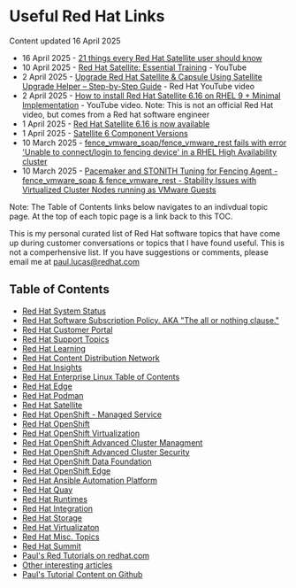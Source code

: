# Useful Red Hat Links
Content updated 16 April 2025
- 16 April 2025 - [21 things every Red Hat Satellite user should know](https://www.redhat.com/en/blog/21-things-every-red-hat-satellite-user-should-know)
- 10 April 2025 - [Red Hat Satellite: Essential Training](https://www.youtube.com/playlist?list=PLbMP1JcGBmSEnmwbVGvtX-URDxmgOYOGd) - YouTube
- 2 April 2025 - [Upgrade Red Hat Satellite & Capsule Using Satellite Upgrade Helper – Step-by-Step Guide](https://www.youtube.com/watch?v=Z0s1ZvKtJSg) - Red Hat YouTube video
- 2 April 2025 - [How to install Red Hat Satellite 6.16 on RHEL 9 + Minimal Implementation](https://www.youtube.com/watch?v=g8i7PTYj74k) - YouTube video.  Note: This is not an official Red Hat video, but comes from a Red hat software engineer
- 1 April 2025 - [Red Hat Satellite 6.16 is now available](https://www.redhat.com/en/blog/red-hat-satellite-616-now-available#:~:text=We%20are%20excited%20to%20announce,Enterprise%20Linux%20(RHEL)%20environments.)
- 1 April 2025 - [Satellite 6 Component Versions](https://access.redhat.com/articles/1343683)
- 10 March 2025 - [fence_vmware_soap/fence_vmware_rest fails with error 'Unable to connect/login to fencing device' in a RHEL High Availability cluster](https://access.redhat.com/solutions/1327053)
- 10 March 2025 - [Pacemaker and STONITH Tuning for Fencing Agent - fence_vmware_soap & fence_vmware_rest - Stability Issues with Virtualized Cluster Nodes running as VMware Guests](https://access.redhat.com/solutions/4583071)


Note: The Table of Contents links below navigates to an indivdual topic page.  At the top of each topic page is a link back to this TOC.

This is my personal curated list of Red Hat software topics that have come up during customer conversations or topics that I have found useful.  This is not a comperhensive list.  If you have suggestions or comments, please email me at paul.lucas@redhat.com


## Table of Contents
- [Red Hat System Status](https://status.redhat.com/)
- [Red Hat Software Subscription Policy.  AKA "The all or nothing clause."](https://github.com/pslucas0212/Red-Hat-Software-Subscription-Policy)
- [Red Hat Customer Portal](https://github.com/pslucas0212/Customer-Portal-Useful-Links)
- [Red Hat Support Topics](https://github.com/pslucas0212/RedHatSupport-Useful-Links/blob/main/README.md)
- [Red Hat Learning](https://github.com/pslucas0212/RedHatLearning-Useful-Links/blob/main/README.md) 
- [Red Hat Content Distribution Network](https://github.com/pslucas0212/RedHatCDN-Useful-Links/blob/main/README.md)
- [Red Hat Insights](https://github.com/pslucas0212/Red-Hat-Insights-Useful-Links) 
- [Red Hat Enterprise Linux Table of Contents](https://github.com/pslucas0212/Red-Hat-Enterprise-Linux-Table-of-Contents/)
- [Red Hat Edge](https://github.com/pslucas0212/Red-Hat-Edge/tree/main)
- [Red Hat Podman](https://github.com/pslucas0212/RedHatPodman-Useful-Links)
- [Red Hat Satellite](https://github.com/pslucas0212/Satellite-Useful-Links/tree/main) 
- [Red Hat OpenShift - Managed Service](https://github.com/pslucas0212/OCP-ManagedService-UsefulLink)
- [Red Hat OpenShift](https://github.com/pslucas0212/OCP-Useful-Links/blob/main/README.md)
- [Red Hat OpenShift Virtualization](https://github.com/pslucas0212/OCP-Virt)
- [Red Hat OpenShift Advanced Cluster Managment](https://github.com/pslucas0212/OCP-ACM-UsefulLink)
- [Red Hat OpenShift Advanced Cluster Security](https://github.com/pslucas0212/OCP-ACS-UsefulLink)
- [Red Hat OpenShift Data Foundation](https://github.com/pslucas0212/Openshift-Data-Foundation-Useful-Links)
- [Red Hat OpenShift Edge](https://github.com/pslucas0212/OCP-Useful-Links/blob/main/README.md#red-hat-openshift-edge)
- [Red Hat Ansible Automation Platform](https://github.com/pslucas0212/AAP-Useful-Links/blob/main/README.md)
- [Red Hat Quay](https://github.com/pslucas0212/Quay-Useful-Links/tree/main)
- [Red Hat Runtimes](https://github.com/pslucas0212/RedHatRuntimes-Useful-Links/blob/main/README.md)
- [Red Hat Integration](https://github.com/pslucas0212/RedHatIntegration-Useful-Links/)
- [Red Hat Storage](https://github.com/pslucas0212/RedHatStorage-Useful-Links/blob/main/README.md)
- [Red Hat Virtualizaton](https://github.com/pslucas0212/RedHatVirtualization-Useful-Links/blob/main/README.md)
- [Red Hat Misc. Topics](https://github.com/pslucas0212/RedHatMiscTopics-Useful-Links/blob/main/README.md)
- [Red Hat Summit](https://github.com/pslucas0212/Red-Hat-Summit/)
- [Paul's Red Tutorials on redhat.com](https://github.com/pslucas0212/Paul-Red-Hat-Tutorials)
- [Other interesting articles]()
- [Paul's Tutorial Content on Github](https://github.com/pslucas0212/PaulsTutorials/tree/main)

